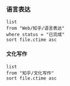 ### 语言表达
```dataview
list 
from "Web/知乎/语言表达"
where status = "已完成"
sort file.ctime asc
```

#### 文化写作

```dataview
list
from "知乎/文化写作"
sort file.ctime asc
```

